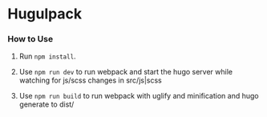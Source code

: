 # Hugulpack

### How to Use

1. Run `npm install`.

2. Use `npm run dev` to run webpack and start the hugo server while watching for js/scss changes in src/js|scss

3. Use `npm run build` to run webpack with uglify and minification and hugo generate to dist/
